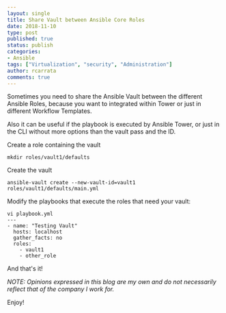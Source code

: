 ```yaml
---
layout: single
title: Share Vault between Ansible Core Roles
date: 2018-11-10
type: post
published: true
status: publish
categories:
- Ansible
tags: ["Virtualization", "security", "Administration"]
author: rcarrata
comments: true
---
```



Sometimes you need to share the Ansible Vault between the different Ansible Roles, because you want to integrated within Tower or just in different Workflow Templates.

Also it can be useful if the playbook is executed by Ansible Tower, or just in the CLI without more options than the vault pass and the ID.

Create a role containing the vault

```
mkdir roles/vault1/defaults
```

Create the vault

```
ansible-vault create --new-vault-id=vault1 roles/vault1/defaults/main.yml
```

Modify the playbooks that execute the roles that need your vault:

```
vi playbook.yml
---
- name: "Testing Vault"
  hosts: localhost
  gather_facts: no
  roles:
    - vault1
    - other_role
```

And that's it!

*NOTE: Opinions expressed in this blog are my own and do not necessarily reflect that of the company I work for.*

Enjoy!

<script type="text/javascript" src="https://cdnjs.buymeacoffee.com/1.0.0/button.prod.min.js" data-name="bmc-button" data-slug="rcarrata" data-color="#FFDD00" data-emoji=""  data-font="Cookie" data-text="Buy me a coffee :)" data-outline-color="#000000" data-font-color="#000000" data-coffee-color="#ffffff" ></script>